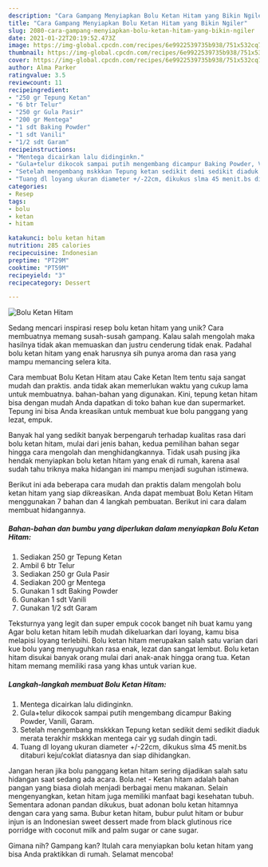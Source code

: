 ```yaml
---
description: "Cara Gampang Menyiapkan Bolu Ketan Hitam yang Bikin Ngiler"
title: "Cara Gampang Menyiapkan Bolu Ketan Hitam yang Bikin Ngiler"
slug: 2080-cara-gampang-menyiapkan-bolu-ketan-hitam-yang-bikin-ngiler
date: 2021-01-22T20:19:52.473Z
image: https://img-global.cpcdn.com/recipes/6e9922539735b938/751x532cq70/bolu-ketan-hitam-foto-resep-utama.jpg
thumbnail: https://img-global.cpcdn.com/recipes/6e9922539735b938/751x532cq70/bolu-ketan-hitam-foto-resep-utama.jpg
cover: https://img-global.cpcdn.com/recipes/6e9922539735b938/751x532cq70/bolu-ketan-hitam-foto-resep-utama.jpg
author: Alma Parker
ratingvalue: 3.5
reviewcount: 11
recipeingredient:
- "250 gr Tepung Ketan"
- "6 btr Telur"
- "250 gr Gula Pasir"
- "200 gr Mentega"
- "1 sdt Baking Powder"
- "1 sdt Vanili"
- "1/2 sdt Garam"
recipeinstructions:
- "Mentega dicairkan lalu didinginkn."
- "Gula+telur dikocok sampai putih mengembang dicampur Baking Powder, Vanili, Garam."
- "Setelah mengembang mskkkan Tepung ketan sedikit demi sedikit diaduk merata terakhir mskkkan mentega cair yg sudah dingin tadi."
- "Tuang dl loyang ukuran diameter +/-22cm, dikukus slma 45 menit.bs ditaburi keju/coklat diatasnya dan siap dihidangkan."
categories:
- Resep
tags:
- bolu
- ketan
- hitam

katakunci: bolu ketan hitam 
nutrition: 285 calories
recipecuisine: Indonesian
preptime: "PT29M"
cooktime: "PT59M"
recipeyield: "3"
recipecategory: Dessert

---
```



![Bolu Ketan Hitam](https://img-global.cpcdn.com/recipes/6e9922539735b938/751x532cq70/bolu-ketan-hitam-foto-resep-utama.jpg)

Sedang mencari inspirasi resep bolu ketan hitam yang unik? Cara membuatnya memang susah-susah gampang. Kalau salah mengolah maka hasilnya tidak akan memuaskan dan justru cenderung tidak enak. Padahal bolu ketan hitam yang enak harusnya sih punya aroma dan rasa yang mampu memancing selera kita.

Cara membuat Bolu Ketan Hitam atau Cake Ketan Item tentu saja sangat mudah dan praktis. anda tidak akan memerlukan waktu yang cukup lama untuk membuatnya. bahan-bahan yang digunakan. Kini, tepung ketan hitam bisa dengan mudah Anda dapatkan di toko bahan kue dan supermarket. Tepung ini bisa Anda kreasikan untuk membuat kue bolu panggang yang lezat, empuk.

Banyak hal yang sedikit banyak berpengaruh terhadap kualitas rasa dari bolu ketan hitam, mulai dari jenis bahan, kedua pemilihan bahan segar hingga cara mengolah dan menghidangkannya. Tidak usah pusing jika hendak menyiapkan bolu ketan hitam yang enak di rumah, karena asal sudah tahu triknya maka hidangan ini mampu menjadi suguhan istimewa.


Berikut ini ada beberapa cara mudah dan praktis dalam mengolah bolu ketan hitam yang siap dikreasikan. Anda dapat membuat Bolu Ketan Hitam menggunakan 7 bahan dan 4 langkah pembuatan. Berikut ini cara dalam membuat hidangannya.

<!--inarticleads1-->

##### Bahan-bahan dan bumbu yang diperlukan dalam menyiapkan Bolu Ketan Hitam:

1. Sediakan 250 gr Tepung Ketan
1. Ambil 6 btr Telur
1. Sediakan 250 gr Gula Pasir
1. Sediakan 200 gr Mentega
1. Gunakan 1 sdt Baking Powder
1. Gunakan 1 sdt Vanili
1. Gunakan 1/2 sdt Garam


Teksturnya yang legit dan super empuk cocok banget nih buat kamu yang Agar bolu ketan hitam lebih mudah dikeluarkan dari loyang, kamu bisa melapisi loyang terlebihi. Bolu ketan hitam merupakan salah satu varian dari kue bolu yang menyuguhkan rasa enak, lezat dan sangat lembut. Bolu ketan hitam disukai banyak orang mulai dari anak-anak hingga orang tua. Ketan hitam memang memiliki rasa yang khas untuk varian kue. 

<!--inarticleads2-->

##### Langkah-langkah membuat Bolu Ketan Hitam:

1. Mentega dicairkan lalu didinginkn.
1. Gula+telur dikocok sampai putih mengembang dicampur Baking Powder, Vanili, Garam.
1. Setelah mengembang mskkkan Tepung ketan sedikit demi sedikit diaduk merata terakhir mskkkan mentega cair yg sudah dingin tadi.
1. Tuang dl loyang ukuran diameter +/-22cm, dikukus slma 45 menit.bs ditaburi keju/coklat diatasnya dan siap dihidangkan.


Jangan heran jika bolu panggang ketan hitam sering dijadikan salah satu hidangan saat sedang ada acara. Bola.net - Ketan hitam adalah bahan pangan yang biasa diolah menjadi berbagai menu makanan. Selain mengenyangkan, ketan hitam juga memiliki manfaat bagi kesehatan tubuh. Sementara adonan pandan dikukus, buat adonan bolu ketan hitamnya dengan cara yang sama. Bubur ketan hitam, bubur pulut hitam or bubur injun is an Indonesian sweet dessert made from black glutinous rice porridge with coconut milk and palm sugar or cane sugar. 

Gimana nih? Gampang kan? Itulah cara menyiapkan bolu ketan hitam yang bisa Anda praktikkan di rumah. Selamat mencoba!
